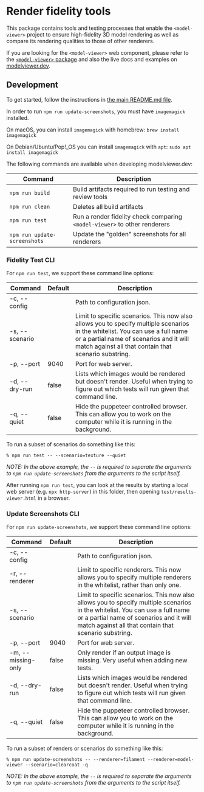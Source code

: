 # Render fidelity tools

This package contains tools and testing processes that enable the
`<model-viewer>` project to ensure high-fidelity 3D model rendering as well
as compare its rendering qualities to those of other renderers.

If you are looking for the `<model-viewer>` web component, please refer to the
[`<model-viewer>` package](../model-viewer) and also the live docs and examples
on [modelviewer.dev](https://modelviewer.dev).

## Development

To get started, follow the instructions in [the main README.md file](../../README.md).

In order to run `npm run update-screenshots`, you must have `imagemagick` installed.

On macOS, you can install `imagemagick` with homebrew: `brew install imagemagick`

On Debian/Ubuntu/Pop!_OS you can install `imagemagick` with `apt`: `sudo apt install imagemagick`

The following commands are available when developing modelviewer.dev:

Command                         | Description
------------------------------- | -----------
`npm run build`                 | Build artifacts required to run testing and review tools
`npm run clean`                 | Deletes all build artifacts
`npm run test`                  | Run a render fidelity check comparing `<model-viewer>` to other renderers
`npm run update-screenshots`    | Update the "golden" screenshots for all renderers

### Fidelity Test CLI

For `npm run test`, we support these command line options:

Command            | Default             | Description
--------------------|----------- | -----------
  -c, --config      |  | Path to configuration json.
  -s, --scenario    |  | Limit to specific scenarios. This now also allows you to specify multiple scenarios in the whitelist.  You can use a full name or a partial name of scenarios and it will match against all that contain that scenario substring.
  -p, --port        | 9040  | Port for web server.
  -d, --dry-run      | false | Lists which images would be rendered but doesn't render.  Useful when trying to figure out which tests will run given that command line.
  -q, --quiet        | false | Hide the puppeteer controlled browser.  This can allow you to work on the computer while it is running in the background.

To run a subset of scenarios do something like this:

```
% npm run test -- --scenario=texture --quiet
```

*NOTE: In the above example, the `--` is required to separate the arguments to `npm run update-screenshots` from the arguments to the script itself.*

After running `npm run test`, you can look at the results by starting a local web server (e.g. `npx http-server`) in this folder, then opening `test/results-viewer.html` in a browser.

### Update Screenshots CLI

For `npm run update-screenshots`, we support these command line options:

Command            | Default             | Description
--------------------|----------- | -----------
  -c, --config      |  | Path to configuration json.
  -r, --renderer    |  | Limit to specific renderers. This now allows you to specify multiple renderers in the whitelist, rather than only one.
  -s, --scenario    |  | Limit to specific scenarios. This now also allows you to specify multiple scenarios in the whitelist.  You can use a full name or a partial name of scenarios and it will match against all that contain that scenario substring.
  -p, --port        | 9040  | Port for web server.
  -m, --missing-only | false | Only render if an output image is missing.  Very useful when adding new tests.
  -d, --dry-run      | false | Lists which images would be rendered but doesn't render.  Useful when trying to figure out which tests will run given that command line.
  -q, --quiet        | false | Hide the puppeteer controlled browser.  This can allow you to work on the computer while it is running in the background.

To run a subset of renders or scenarios do something like this:

```
% npm run update-screenshots -- --renderer=filament --renderer=model-viewer --scenario=clearcoat -q 
```

*NOTE: In the above example, the `--` is required to separate the arguments to `npm run update-screenshots` from the arguments to the script itself.*